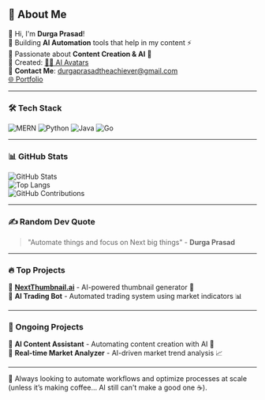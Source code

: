 ## 🚀 About Me
👋 Hi, I'm **Durga Prasad**!  
🔹 Building **AI Automation** tools that help in my content ⚡  
🔹 Passionate about **Content Creation & AI** 🤖  
🔹 Created: [🧑‍🚀 AI Avatars](#)  
📩 **Contact Me**: [durgaprasadtheachiever@gmail.com](mailto:durgaprasadtheachiever@gmail.com)  
[🌐 Portfolio](https://your-portfolio-link.com)  

---

### 🛠 Tech Stack  
![MERN](https://img.shields.io/badge/MERN-%2313AA52?style=for-the-badge&logo=mongodb&logoColor=white)  ![Python](https://img.shields.io/badge/Python-%233776AB?style=for-the-badge&logo=python&logoColor=white) ![Java](https://img.shields.io/badge/Java-%23007396?style=for-the-badge&logo=java&logoColor=white) ![Go](https://img.shields.io/badge/Go-%2300ADD8?style=for-the-badge&logo=go&logoColor=white)  

---

### 📊 GitHub Stats  
![GitHub Stats](https://github-readme-stats.vercel.app/api?username=Durgaprasad-Developer&show_icons=true&theme=radical)  
![Top Langs](https://github-readme-stats.vercel.app/api/top-langs/?username=Durgaprasad-Developer&layout=compact&theme=radical)  
![GitHub Contributions](https://github-contributor-stats.vercel.app/api?username=Durgaprasad-Developer&theme=radical)  

---

### ✍️ Random Dev Quote  
> "Automate things and focus on Next big things" - **Durga Prasad**  

---

### 🔥 Top Projects  
🔹 **[NextThumbnail.ai](https://your-link.com)** - AI-powered thumbnail generator 🎨  
🔹 **AI Trading Bot** - Automated trading system using market indicators 📊  

---

### 🚀 Ongoing Projects  
🔹 **AI Content Assistant** - Automating content creation with AI 📝  
🔹 **Real-time Market Analyzer** - AI-driven market trend analysis 📈  

---

🚀 Always looking to automate workflows and optimize processes at scale (unless it’s making coffee... AI still can't make a good one ☕).
